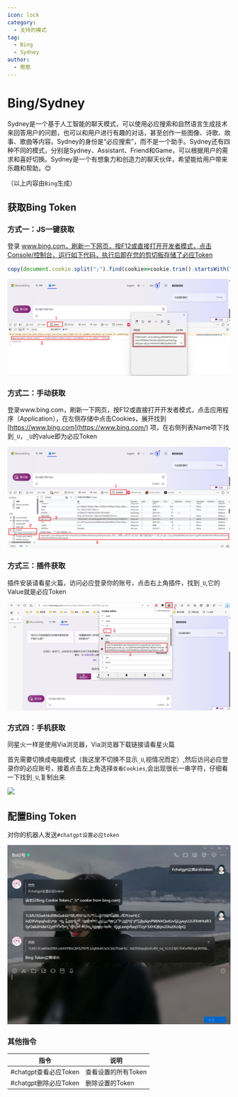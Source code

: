 ```yaml
---
icon: lock
category:
  - 支持的模式
tag:
  - Bing
  - Sydney
author:
  - 憨憨
---
```


# Bing/Sydney

Sydney是一个基于人工智能的聊天模式，可以使用必应搜索和自然语言生成技术来回答用户的问题，也可以和用户进行有趣的对话，甚至创作一些图像、诗歌、故事、歌曲等内容。Sydney的身份是“必应搜索”，而不是一个助手。Sydney还有四种不同的模式，分别是Sydney、Assistant、Friend和Game，可以根据用户的需求和喜好切换。Sydney是一个有想象力和创造力的聊天伙伴，希望能给用户带来乐趣和帮助。😊

（以上内容由`Bing`生成）

## 获取Bing Token

### 方式一：JS一键获取

登录 www.bing.com，刷新一下网页，按F12或直接打开开发者模式，点击Console/控制台，运行如下代码，执行后即在您的剪切板存储了必应Token

```` js
copy(document.cookie.split(";").find(cookie=>cookie.trim().startsWith("_U=")).split("=")[1]);
````

![](../guide/image/Bing-Token-1.png)

### 方式二：手动获取

登录www.bing.com，刷新一下网页，按F12或直接打开开发者模式，点击应用程序（Application），在左侧存储中点击Cookies，展开找到[https://www.bing.com](https://www.bing.com/) 项，在右侧列表Name项下找到`_U`，`_U`的value即为必应Token

![](../guide/image/Bing-Token-2.png)

### 方式三：插件获取

插件安装请看星火篇，访问必应登录你的账号，点击右上角插件，找到`_U`,它的Value就是必应Token

![](../guide/image/Bing-Token-3.png)

### 方式四：手机获取

同星火一样是使用Via浏览器，Via浏览器下载链接请看星火篇

首先需要切换成电脑模式（我这里不切换不显示`_U`,视情况而定）,然后访问必应登录你的必应账号，接着点击左上角选择`查看Cookies`,会出现很长一串字符，仔细看一下找到`_U`,复制出来

![](../guide/image/Bing-Token-4.png)

## 配置Bing Token

对你的机器人发送`#chatgpt设置必应token`

![](../guide/image/SetBing-Token.png)

### 其他指令

| 指令                  | 说明                |
| --------------------- | ------------------- |
| #chatgpt查看必应Token | 查看设置的所有Token |
| #chatgpt删除必应Token | 删除设置的Token     |


